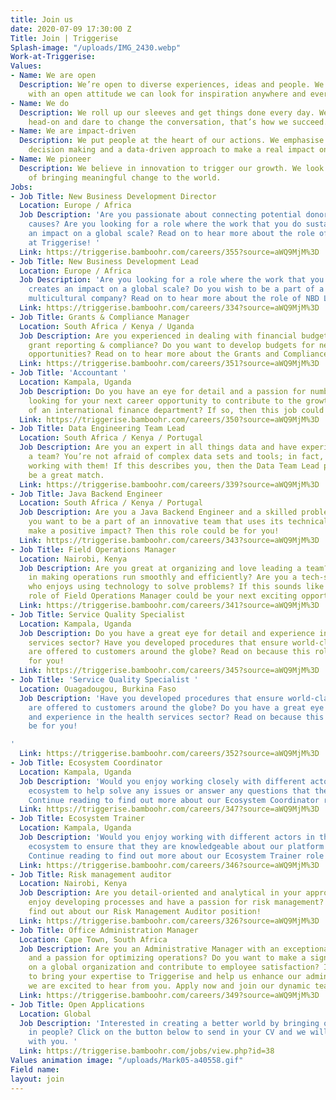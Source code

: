 ```yaml
---
title: Join us
date: 2020-07-09 17:30:00 Z
Title: Join | Triggerise
Splash-image: "/uploads/IMG_2430.webp"
Work-at-Triggerise: 
Values:
- Name: We are open
  Description: We’re open to diverse experiences, ideas and people. We believe that
    with an open attitude we can look for inspiration anywhere and everywhere.
- Name: We do
  Description: We roll up our sleeves and get things done every day. We tackle challenges
    head-on and dare to change the conversation, that’s how we succeed.
- Name: We are impact-driven
  Description: We put people at the heart of our actions. We emphasise evidence-based
    decision making and a data-driven approach to make a real impact on the ground.
- Name: We pioneer
  Description: We believe in innovation to trigger our growth. We look for new possibilities
    of bringing meaningful change to the world.
Jobs:
- Job Title: New Business Development Director
  Location: Europe / Africa
  Job Description: 'Are you passionate about connecting potential donors with meaningful
    causes? Are you looking for a role where the work that you do sustainably creates
    an impact on a global scale? Read on to hear more about the role of NBD Director
    at Triggerise! '
  Link: https://triggerise.bamboohr.com/careers/355?source=aWQ9MjM%3D
- Job Title: New Business Development Lead
  Location: Europe / Africa
  Job Description: 'Are you looking for a role where the work that you do sustainably
    creates an impact on a global scale? Do you wish to be a part of a diverse and
    multicultural company? Read on to hear more about the role of NBD Lead at Triggerise! '
  Link: https://triggerise.bamboohr.com/careers/334?source=aWQ9MjM%3D
- Job Title: Grants & Compliance Manager
  Location: South Africa / Kenya / Uganda
  Job Description: Are you experienced in dealing with financial budgeting, donor
    grant reporting & compliance? Do you want to develop budgets for new business
    opportunities? Read on to hear more about the Grants and Compliance Manager position!
  Link: https://triggerise.bamboohr.com/careers/351?source=aWQ9MjM%3D
- Job Title: 'Accountant '
  Location: Kampala, Uganda
  Job Description: Do you have an eye for detail and a passion for numbers? Are you
    looking for your next career opportunity to contribute to the growth and success
    of an international finance department? If so, then this job could be for you!
  Link: https://triggerise.bamboohr.com/careers/350?source=aWQ9MjM%3D
- Job Title: Data Engineering Team Lead
  Location: South Africa / Kenya / Portugal
  Job Description: Are you an expert in all things data and have experience leading
    a team? You’re not afraid of complex data sets and tools; in fact, you excel when
    working with them! If this describes you, then the Data Team Lead position could
    be a great match.
  Link: https://triggerise.bamboohr.com/careers/339?source=aWQ9MjM%3D
- Job Title: Java Backend Engineer
  Location: South Africa / Kenya / Portugal
  Job Description: Are you a Java Backend Engineer and a skilled problem-solver? Do
    you want to be a part of an innovative team that uses its technical skills to
    make a positive impact? Then this role could be for you!
  Link: https://triggerise.bamboohr.com/careers/343?source=aWQ9MjM%3D
- Job Title: Field Operations Manager
  Location: Nairobi, Kenya
  Job Description: Are you great at organizing and love leading a team? Do you thrive
    in making operations run smoothly and efficiently? Are you a tech-savvy leader
    who enjoys using technology to solve problems? If this sounds like you, then the
    role of Field Operations Manager could be your next exciting opportunity.
  Link: https://triggerise.bamboohr.com/careers/341?source=aWQ9MjM%3D
- Job Title: Service Quality Specialist
  Location: Kampala, Uganda
  Job Description: Do you have a great eye for detail and experience in the health
    services sector? Have you developed procedures that ensure world-class services
    are offered to customers around the globe? Read on because this role could be
    for you!
  Link: https://triggerise.bamboohr.com/careers/345?source=aWQ9MjM%3D
- Job Title: 'Service Quality Specialist '
  Location: Ouagadougou, Burkina Faso
  Job Description: 'Have you developed procedures that ensure world-class services
    are offered to customers around the globe? Do you have a great eye for detail
    and experience in the health services sector? Read on because this role could
    be for you!

'
  Link: https://triggerise.bamboohr.com/careers/352?source=aWQ9MjM%3D
- Job Title: Ecosystem Coordinator
  Location: Kampala, Uganda
  Job Description: 'Would you enjoy working closely with different actors in the Triggerise
    ecosystem to help solve any issues or answer any questions that they may have?
    Continue reading to find out more about our Ecosystem Coordinator role! '
  Link: https://triggerise.bamboohr.com/careers/347?source=aWQ9MjM%3D
- Job Title: Ecosystem Trainer
  Location: Kampala, Uganda
  Job Description: 'Would you enjoy working with different actors in the Triggerise
    ecosystem to ensure that they are knowledgeable about our platform and its offers?
    Continue reading to find out more about our Ecosystem Trainer role! '
  Link: https://triggerise.bamboohr.com/careers/346?source=aWQ9MjM%3D
- Job Title: Risk management auditor
  Location: Nairobi, Kenya
  Job Description: Are you detail-oriented and analytical in your approach? Do you
    enjoy developing processes and have a passion for risk management? Read more to
    find out about our Risk Management Auditor position!
  Link: https://triggerise.bamboohr.com/careers/326?source=aWQ9MjM%3D
- Job Title: Office Administration Manager
  Location: Cape Town, South Africa
  Job Description: Are you an Administrative Manager with an exceptional eye for detail
    and a passion for optimizing operations? Do you want to make a significant impact
    on a global organization and contribute to employee satisfaction? If you're ready
    to bring your expertise to Triggerise and help us enhance our administrative processes,
    we are excited to hear from you. Apply now and join our dynamic team!
  Link: https://triggerise.bamboohr.com/careers/349?source=aWQ9MjM%3D
- Job Title: Open Applications
  Location: Global
  Job Description: 'Interested in creating a better world by bringing out the best
    in people? Click on the button below to send in your CV and we will get in touch
    with you. '
  Link: https://triggerise.bamboohr.com/jobs/view.php?id=38
Values animation image: "/uploads/Mark05-a40558.gif"
Field name: 
layout: join
---
```


